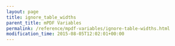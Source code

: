 ```yaml
---
layout: page
title: ignore_table_widths
parent_title: mPDF Variables
permalink: /reference/mpdf-variables/ignore-table-widths.html
modification_time: 2015-08-05T12:02:01+00:00
---
```


